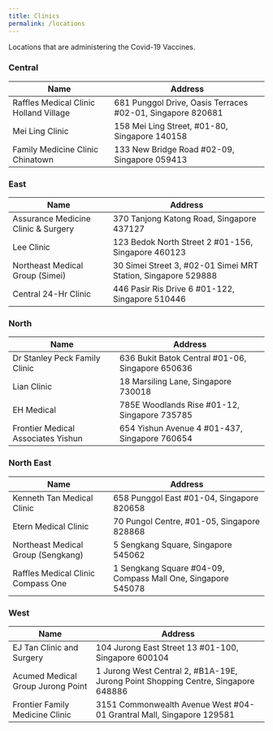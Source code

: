 ```yaml
---
title: Clinics
permalink: /locations
---
```

Locations that are administering the Covid-19 Vaccines.

###  **Central**
<table>
  <thead>
    <tr>
      <th>Name</th>
      <th>Address</th>
    </tr>
  </thead>
  <tbody>
    <!--start of row-->
    <tr>
      <td>Raffles Medical Clinic Holland Village</td>
      <td>681 Punggol Drive, Oasis Terraces #02-01, Singapore 820681</td>
    </tr>
    <!--end of row-->
		<!--start of row-->
    <tr>
      <td>Mei Ling Clinic</td>
      <td>158 Mei Ling Street, #01-80, Singapore 140158</td>
    </tr>
    <!--end of row-->
		<!--start of row-->
    <tr>
      <td>Family Medicine Clinic Chinatown</td>
      <td>133 New Bridge Road #02-09, Singapore 059413</td>
    </tr>
    <!--end of row-->
  </tbody>
</table>


### **East**
<table>
  <thead>
    <tr>
      <th>Name</th>
      <th>Address</th>
    </tr>
  </thead>
  <tbody>
    <!--start of row-->
    <tr>
      <td>Assurance Medicine Clinic & Surgery</td>
      <td>370 Tanjong Katong Road, Singapore 437127</td>
    </tr>
    <!--end of row-->
		<!--start of row-->
    <tr>
      <td>Lee Clinic</td>
      <td>123 Bedok North Street 2 #01-156, Singapore 460123</td>
    </tr>
    <!--end of row-->
		<!--start of row-->
    <tr>
      <td>Northeast Medical Group (Simei)</td>
      <td>30 Simei Street 3, #02-01 Simei MRT Station, Singapore 529888</td>
    </tr>
    <!--end of row-->
		<!--start of row-->
    <tr>
      <td>Central 24-Hr Clinic</td>
      <td>446 Pasir Ris Drive 6 #01-122, Singapore 510446</td>
    </tr>
    <!--end of row-->
  </tbody>
</table>

### **North**
<table>
  <thead>
    <tr>
      <th>Name</th>
      <th>Address</th>
    </tr>
  </thead>
  <tbody>
    <!--start of row-->
    <tr>
      <td>Dr Stanley Peck Family Clinic</td>
      <td>636 Bukit Batok Central #01-06, Singapore 650636</td>
    </tr>
    <!--end of row-->
		<!--start of row-->
    <tr>
      <td>Lian Clinic</td>
      <td>18 Marsiling Lane, Singapore 730018</td>
    </tr>
    <!--end of row-->
		<!--start of row-->
    <tr>
      <td>EH Medical</td>
      <td>785E Woodlands Rise #01-12, Singapore 735785</td>
    </tr>
    <!--end of row-->
		<!--start of row-->
    <tr>
      <td>Frontier Medical Associates Yishun</td>
      <td>654 Yishun Avenue 4 #01-437, Singapore 760654</td>
    </tr>
    <!--end of row-->
  </tbody>
</table>

### **North East**
<table>
  <thead>
    <tr>
      <th>Name</th>
      <th>Address</th>
    </tr>
  </thead>
  <tbody>
    <!--start of row-->
    <tr>
      <td>Kenneth Tan Medical Clinic</td>
      <td>658 Punggol East #01-04, Singapore 820658</td>
    </tr>
    <!--end of row-->
		<!--start of row-->
    <tr>
      <td>Etern Medical Clinic</td>
      <td>70 Pungol Centre, #01-05, Singapore 828868</td>
    </tr>
    <!--end of row-->
		<!--start of row-->
    <tr>
      <td>Northeast Medical Group (Sengkang)</td>
      <td>5 Sengkang Square, Singapore 545062</td>
    </tr>
    <!--end of row-->
		<!--start of row-->
    <tr>
      <td>Raffles Medical Clinic Compass One</td>
      <td>1 Sengkang Square #04-09, Compass Mall One, Singapore 545078</td>
    </tr>
    <!--end of row-->
  </tbody>
</table>

### **West**
<table>
  <thead>
    <tr>
      <th>Name</th>
      <th>Address</th>
    </tr>
  </thead>
  <tbody>
    <!--start of row-->
    <tr>
      <td>EJ Tan Clinic and Surgery</td>
      <td>104 Jurong East Street 13 #01-100, Singapore 600104</td>
    </tr>
    <!--end of row-->
		<!--start of row-->
    <tr>
      <td>Acumed Medical Group Jurong Point</td>
      <td>1 Jurong West Central 2, #B1A-19E, Jurong Point Shopping Centre, Singapore 648886</td>
    </tr>
    <!--end of row-->
		<!--start of row-->
    <tr>
      <td>Frontier Family Medicine Clinic</td>
      <td>3151 Commonwealth Avenue West #04-01 Grantral Mall, Singapore 129581</td>
    </tr>
    <!--end of row-->
  </tbody>
</table>